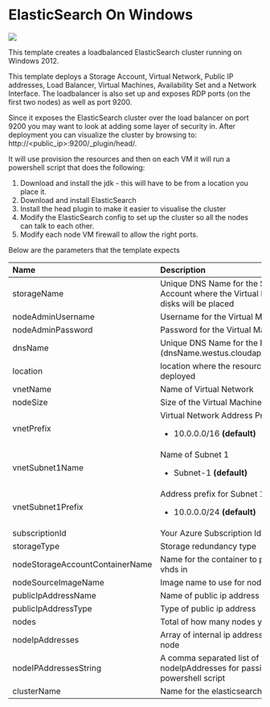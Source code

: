# ElasticSearch On Windows

<a href="https://azuredeploy.net" target="_blank">
    <img src="http://azuredeploy.net/deploybutton.png"/>
</a>

This template creates a loadbalanced ElasticSearch cluster running on Windows 2012. 

This template deploys a Storage Account, Virtual Network, Public IP addresses, Load Balancer, Virtual Machines, Availability Set and a Network Interface. The loadbalancer is also set up and exposes RDP ports (on the first two nodes) as well as port 9200.

Since it exposes the ElasticSearch cluster over the load balancer on port 9200 you may want to look at adding some layer of security in. After deployment you can visualize the cluster by browsing to: http://&lt;public_ip&gt;:9200/_plugin/head/.

It will use provision the resources and then on each VM it will run a powershell script that does the following:

1. Download and install the jdk - this will have to be from a location you place it.
2. Download and install ElasticSearch
3. Install the head plugin to make it easier to visualise the cluster
4. Modify the ElasticSearch config to set up the cluster so all the nodes can talk to each other. 
5. Modify each node VM firewall to allow the right ports.

Below are the parameters that the template expects

| Name   | Description    |
|:--- |:---|
| storageName  | Unique DNS Name for the Storage Account where the Virtual Machine's disks will be placed |
| nodeAdminUsername  | Username for the Virtual Machines  |
| nodeAdminPassword  | Password for the Virtual Machine  |
| dnsName  | Unique DNS Name for the Public IP (dnsName.westus.cloudapp.azure.com) |
| location | location where the resources will be deployed |
| vnetName | Name of Virtual Network |
| nodeSize | Size of the Virtual Machine Instance |
| vnetPrefix | Virtual Network Address Prefix <br> <ul><li>10.0.0.0/16 **(default)**</li></ul> |
| vnetSubnet1Name | Name of Subnet 1 <br> <ul><li>Subnet-1 **(default)**</li></ul> |
| vnetSubnet1Prefix | Address prefix for Subnet 1 <br> <ul><li>10.0.0.0/24 **(default)**</li></ul> |
| subscriptionId | Your Azure Subscription Id |
| storageType | Storage redundancy type |
| nodeStorageAccountContainerName | Name for the container to place the vhds in |
| nodeSourceImageName | Image name to use for node vm |
| publicIpAddressName | Name of public ip address |
| publicIpAddressType | Type of public ip address |
| nodes | Total of how many nodes you want |
| nodeIpAddresses | Array of internal ip addresses for each node |
| nodeIPAddressesString | A comma separated list of the values in nodeIpAddresses for passing to powershell script |
| clusterName | Name for the elasticsearch cluster |
